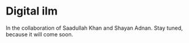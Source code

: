 # Digital ilm

In the collaboration of Saadullah Khan and Shayan Adnan.
Stay tuned, because it will come soon.
